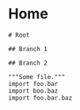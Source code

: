 # Home

```markmap
# Root

## Branch 1

## Branch 2
```

```{.py3 hl_lines="1 3" linenums="2"}
"""Some file."""
import foo.bar
import boo.baz
import foo.bar.baz
```
